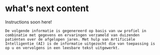 # what's next content

Instructions soon here!

```
De volgende informatie is gegenereerd op basis van uw profiel in combinatie met gegevens en ervaringen verzameld van duizenden patiënten over de afgelopen jaren. Met hulp van Artificiële Intelligentie (AI) is de informatie uitgezocht die van toepassing is op u en vervolgens in een leesbare tekst uitgewerkt. 
```